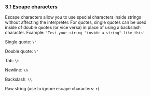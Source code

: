 ### 3.1 Escape characters

Escape characters allow you to use special characters inside strings without affecting the interpreter. For quotes, single quotes can be used inside of double quotes (or vice versa) in place of using a backslash character. Example: `'Test your string "inside a string" like this'`

Single quote: `\'`

Double quote: `\"`

Tab: `\t`

Newline: `\n`

Backslash: `\\`

Raw string (use to ignore escape characters: `r`)

